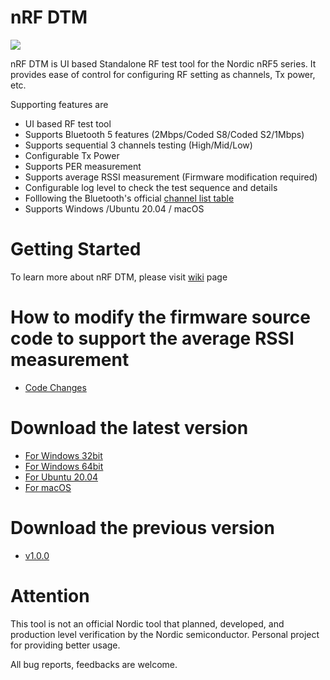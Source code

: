 # nRF DTM

<img src="https://github.com/olleheugene/nRF-DTM/blob/master/pics/DTM_USAGE.gif">

nRF DTM is UI based Standalone RF test tool for the Nordic nRF5 series.
It provides ease of control for configuring RF setting as channels, Tx power, etc.

Supporting features are 
- UI based RF test tool
- Supports Bluetooth 5 features (2Mbps/Coded S8/Coded S2/1Mbps)
- Supports sequential 3 channels testing   (High/Mid/Low)
- Configurable Tx Power
- Supports PER measurement
- Supports average RSSI measurement (Firmware modification required)
- Configurable log level to check the test sequence and details
- Folllowing the Bluetooth's official [channel list table](https://devzone.nordicsemi.com/cfs-file/__key/communityserver-blogs-components-weblogfiles/00-00-00-00-12/4722.Frequency.PNG)
- Supports Windows /Ubuntu 20.04 / macOS

# Getting Started
To learn more about nRF DTM, please visit [wiki](https://github.com/olleheugene/nRF-DTM/wiki) page

# How to modify the firmware source code to support the average RSSI measurement
- [Code Changes](https://github.com/olleheugene/nRF-DTM/wiki/Code-Changes)

# Download the latest version
- [For Windows 32bit](https://github.com/olleheugene/nRF-DTM/raw/master/Release/Windows_x86/nRF_DTM_x86.exe)  
- [For Windows 64bit](https://github.com/olleheugene/nRF-DTM/raw/master/Release/Windows_x64/nRF_DTM_x64.exe)  
- [For Ubuntu 20.04](https://github.com/olleheugene/nRF-DTM/raw/master/Release/Ubuntu/nRF_DTM_Ubuntu_20.04)  
- [For macOS](https://github.com/olleheugene/nRF-DTM/raw/master/Release/macOS/nRF_DTM_macOS)

# Download the previous version
- [v1.0.0](https://github.com/olleheugene/nRF-DTM/archive/v1.0.zip)

# Attention 
This tool is not an official Nordic tool that planned, developed, and production level verification by the Nordic semiconductor.
Personal project for providing better usage.


All bug reports, feedbacks are welcome.
